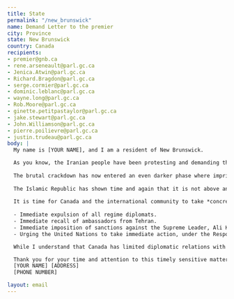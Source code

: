 ```yaml
---
title: State
permalink: "/new_brunswick"
name: Demand Letter to the premier
city: Province
state: New Brunswick
country: Canada
recipients:
- premier@gnb.ca 
- rene.arseneault@parl.gc.ca
- Jenica.Atwin@parl.gc.ca
- Richard.Bragdon@parl.gc.ca
- serge.cormier@parl.gc.ca
- dominic.leblanc@parl.gc.ca
- wayne.long@parl.gc.ca
- Rob.Moore@parl.gc.ca
- ginette.petitpastaylor@parl.gc.ca
- jake.stewart@parl.gc.ca
- John.Williamson@parl.gc.ca
- pierre.poilievre@parl.gc.ca
- justin.trudeau@parl.gc.ca
body: |
  My name is [YOUR NAME], and I am a resident of New Brunswick.

  As you know, the Iranian people have been protesting and demanding the most rudimentary human rights (and consequently for an end to the Islamic Republic regime) since September 16th. The Islamic Republic has responded with a deadly crackdown, using military-grade weapons to kill hundreds of their citizens across Iran. Hundreds have been murdered and thousands arrested, tortured, or raped. This includes at least 60 children under the age of 17 who were killed in the last three months.
  
  The brutal crackdown has now entered an even darker phase where imprisoned protestors are expeditiously executed without due process, access to an independent lawyer, or the chance to request an appeal. Huundreds are at risk of execution by the regime. (More information about protestors who are sentenced to death is available [here](https://docs.google.com/spreadsheets/d/1YhwOE8R0Xb_-ZCJQdhiHCyJeNB5QlLwehZkA-9w2Vig/edit?usp=sharing)).
  
  The Islamic Republic has shown time and again that it is not above any [depravity](https://www.cnn.com/interactive/2022/11/middleeast/iran-protests-sexual-assault/index.html) in order to stay in power and spread its demented ideology worldwide. And the Iranian people have made clear that they are not going to tolerate this regime any longer.
  
  It is time for Canada and the international community to take *concrete action* against the regime. This includes:
  
  - Immediate expulsion of all regime diplomats.
  - Immediate recall of ambassadors from Tehran.
  - Immediate imposition of sanctions against the Supreme Leader, Ali Khamenei, and all entities associated with him, and designation thereof as a terrorist entity.
  - Urging the United Nations to take immediate action, under the Responsibility to Protect, to respond to human rights violations against the innocent prisoners in Iran.

  While I understand that Canada has limited diplomatic relations with Iran, given its large population of Iranian-Canadians and longstanding commitment to human rights, I expect Canada to be a leading voice on the international scene on this matter.

  Thank you for your time and attention to this timely sensitive matter,
  [YOUR NAME] [ADDRESS]
  [PHONE NUMBER]

layout: email
---
```


